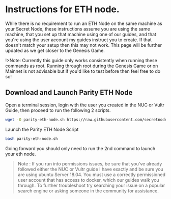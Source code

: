# Instructions for ETH node.
While there is no requirement to run an ETH Node on the same machine as your Secret Node, these instructions assume you are using the same machine, that you set up that machine using one of our guides, and that you're using the user account my guides instruct you to create. If that doesn't match your setup then this may not work. This page will be further updated as we get closer to the Genesis Game.

!>Note: Currently this guide only works consistently when running these commands as root. Running through root during the Genesis Game or on Mainnet is not advisable but if you'd like to test before then feel free to do so!

## Download and Launch Parity ETH Node

Open a terminal session, login with the user you created in the NUC or Vultr Guide, then proceed to run the following 2 scripts.

```bash
wget -O parity-eth-node.sh https://raw.githubusercontent.com/secretnodes/scripts/master/parity-eth-node.sh
```

Launch the Parity ETH Node Script

```bash
bash parity-eth-node.sh
```

Going forward you should only need to run the 2nd command to launch your eth node.

> Note : If you run into permissions issues, be sure that you've already followed either the NUC or Vultr guide I have exactly and be sure you are using ubuntu Server 18.04. You must use a correctly permissioned user account that has access to docker, which our guides walk you through. To further troubleshoot try searching your issue on a popular search engine or asking someone in the community for assistance.
